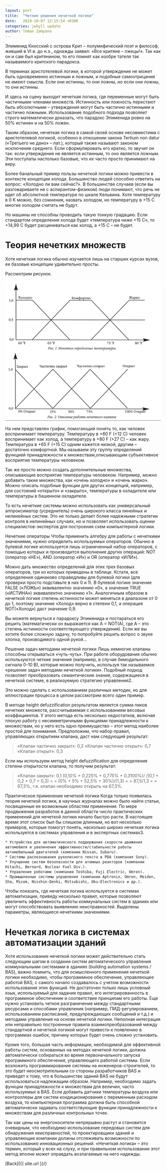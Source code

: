 ```yaml
---
layout: post
title:  "Четкие решения нечеткой логики"
date:   2018-10-07 12:15:54 +0300
categories: jekyll update
author: Teman Zampano
---
```


Эпименид Кносский с острова Крит – полумифический поэт и философ, живший в VI в. до н.э., однажды заявил: «Все критяне – лжецы!». Так как он и сам был критянином, то его помнят как изобре тателя так называемого критского парадокса. 

В терминах аристотелевой логики, в которой утверждение не может быть одновременно истинным и ложным, и подобные самоотрицания не имеют смысла. Если они истинны, то они ложны, но если они ложны, то они истинны. 

И здесь на сцену выходит нечеткая логика, где переменные могут быть частичными членами множеств. Истинность или ложность перестают быть абсолютными – утверждения могут быть частично истинными и частично ложными. Использование подобного подхода позволяет строго математически доказать, что парадокс Эпименида ровно на 50% истинен и на 50% ложен. 

Таким образом, нечеткая логика в самой своей основе несовместима с аристотелевой логикой, особенно в отношении закона Tertium non datur («Третьего не дано» – лат.), который также называют законом исключения среднего. Если сформулировать его кратко, то звучит он так: если утверждение не является истинным, то оно является ложным. Эти постулаты настолько базовые, что их часто просто принимают на веру. 

Более банальный пример пользы нечеткой логики можно привести в контексте концепции холода. Большинство людей способно ответить на вопрос: «Холодно ли вам сейчас?». В большинстве случаев (если вы разговариваете не с аспирантом-физиком) люди понимают, что речь не идет об абсолютной температуре по шкале Кельвина. Хотя температуру в 0 K можно, без сомнения, назвать холодом, но температуру в +15 C многие холодом считать не будут. 

Но машины не способны проводить такую тонкую градацию. Если стандартом определения холода будет «температура ниже +15 C», то +14,99 C будет расцениваться как холод, а +15 C – не будет. 

# **Теория нечетких множеств**
Хотя нечеткая логика обычно изучается лишь на старших курсах вузов, ее базовые концепции удивительно просты. 

Рассмотрим рисунок.

![Температура 1](/assets/temp1.jpg)

 На нем представлен график, помогающий понять то, как человек воспринимает температуру. Температуру в +60 F (+12 C) человек воспринимает как холод, а температуру в +80 F (+27 C) – как жару. Температура в +65 F (+15 C) одним кажется низкой, другим – достаточно комфортной. Мы называем эту группу определений функцией принадлежности к множествам,описывающим субъективное восприятие температуры человеком. 

Так же просто можно создать дополнительные множества, описывающие восприятие температуры человеком. Например, можно добавить такие множества, как «очень холодно» и «очень жарко». Можно описать подобные функции для других концепций, например, для состояний «открыто» и «закрыто», температуры в охладителе или температуры в башенном охладителе. 

То есть нечеткие системы можно использовать как универсальный аппроксиматор (усреднитель) очень широкого класса линейных и нелинейных систем. Это не только делает более надежными стратегии контроля в нелинейных случаях, но и позволяет использовать оценки специалистов-экспертов для построения схем компьютерной логики.

Нечеткие операторы
Чтобы применить алгебру для работы с нечеткими значениями, нужно определить используемых операторов. Обычно в булевой логике используется лишь ограниченный набор операторов, с помощью которых и производится выполнение других операций: NOT (оператор «НЕ»), AND (оператор «И») и OR (оператор «ИЛИ»).
 
Можно дать множество определений для этих трех базовых операторов, три из которых приведены в таблице. Кстати, все определения одинаково справедливы для булевой логики (для проверки просто подставьте в них 0 и 1). В булевой логике значение FALSE («ЛОЖЬ») эквивалентно значению «0», а значение TRUE («ИСТИНА») эквивалентно значению «1». Аналогичным образом в нечеткой логике степень истинности может меняться в диапазоне от 0 до 1, поэтому значение «Холод» верно в степени 0,1, а операция NOT(«Холод») даст значение 0,9. 

Вы можете вернуться к парадоксу Эпименида и постараться его решить (математически он выражается как A = NOT(A), где A – это степень истинности соответствующего утверждения). Если же вы хотите более сложную задачу, то попробуйте решить вопрос о звуке хлопка, производимого одной рукой…

Решение задач методами нечеткой логики
Лишь немногие клапаны способны открываться «чуть-чуть». При работе оборудования обычно используются четкие значения (например, в случае бимодального сигнала 0-10 В), которые можно получить, используя так называемое «решение задач методами нечеткой логики». Подобный подход позволяет преобразовать семантические знания, содержащиеся в нечеткой системе, в реализуемую стратегию управления2. 

Это можно сделать с использованием различных методик, но для иллюстрации процесса в целом рассмотрим всего один пример.

В методе height defuzzification результатом является сумма пиков нечетких множеств, рассчитываемая с использованием весовых коэффициентов. У этого метода есть несколько недостатков, включая плохую работу с несимметричными функциями принадлежности к множествам, но у него есть одно преимущество – этот метод наиболее простой для понимания. 
Предположим, что набор правил, управляющих открытием клапана, даст нам следующий результат:

>«Клапан частично закрыт»: 0,2 
>«Клапан частично открыт»: 0,7 
>«Клапан открыт»: 0,3

Если мы используем метод height defuzzification для определения степени открытости клапана, то получим результат: 
>«Клапан закрыт»: 0,1 
>(0,1*0% + 0,2*25% + 0,7*75% + 0,3*100%)/ /(0,1 + 0,2 + 0,7 + 0,3) = 
>= (0% + 5% + 52,5% + 30%)/(1,3) = = 87,5/1,3 = = 67,3%, 
т.е. клапан необходимо открыть на 67,3%.


Практическое применение нечеткой логики
Когда только появилась теория нечеткой логики, в научных журналах можно было найти статьи, посвященные ее возможным областям применения. По мере продвижения разработок в данной области число практических применений для нечеткой логики начало быстро расти. В настоящее время этот список был бы слишком длинным, но вот несколько примеров, которые помогут понять, насколько широко нечеткая логика используется в системах управления и в экспертных системах3.

	* Устройства для автоматического поддержания скорости движения автомобиля и увеличения эффективности/стабильности работы автомобильный двигателей (компании Nissan, Subaru).
	* Системы распознавания рукописного текста в PDA (компания Sony). 
	* Улучшение систем безопасности для атомных реакторов (компании Hitachi, Bernard, Nuclear Fuel Div.). 
	* Управление роботами (компании Toshiba, Fuji Electric, Omron). 
	* Промышленные системы управления (компании Aptronix, Omron, Meiden, Sha, Micom, Nisshin-Denki, Mitsubishi, Oku-Electronics и др.). 
Чтобы показать, где нечеткая логика используется в системах автоматизации, приведу несколько правил, которые позволяют увеличить 
эффективность работы коммунальных систем в зданиях или могут способствовать выявлению неисправностей. Выделены параметры, являющиеся нечеткими значениями.

# Нечеткая логика в системах автоматизации зданий

Хотя использование нечеткой логики может действительно стать следующим шагом в создании систем автоматического управления коммунальными системами в зданиях (building automation systems / BAS), важно помнить, что для осмысленного применения нечеткой логики необходимо, чтобы программное обеспечение, управляющее работой BAS, с самого начало создавалось с учетом возможности использования этих функций. Не достаточен только лишь условный язык, используемый для задания правил, его интегрированность в программное обеспечение и соответствие принципам его работы. Еще нужно установить четкое разграничение между стандартными ресурсами и способами управления (например, ПИД-регулированием, использованием расписаний, предупреждающих сообщений и т.д.) и методами управления на основе нечеткой логики. Неполная интеграция или неправильно построенные правила взаимопреобразований между стандартной и нечеткой логикой могут привести к появлению в программах ошибок, причину которых будет очень сложно установить.

Кроме того, большая часть информации, необходимой для эффективной работы систем, основанных на методах нечеткой логики, должна автоматически собираться во время первоначального запуска программного обеспечения, управляющего работой системы. Если возложить программирование системы на инженеров-строителей, то это будет неосмотрительным со стороны разработчиков BAS и приведет к тому, что в большинстве зданий BAS не будут использоваться надлежащим образом. Например, необходимо задать функции принадлежности к множествам для величин, часто используемых в BAS. Если добавить датчики температуры воздуха или контроллеры для систем кондиционирования с переменным расходом воздуха, то компьютерная программа должна быть способной автоматически задавать соответствующие функции принадлежности к множествам для различных контрольных точек.

Так как цены на энергоносители непрерывно растут и становится очевидным, что необходимо использование передовых систем для обнаружения неисправностей, то проектировщики зданий и управляющие компании должны отслеживать возможности по использованию инновационных решений. «Нечеткая логика» – это термин, который у всех на слуху, и при правильном использовании этот метод вполне может оправдать возлагаемые на него надежды.

[Back]({{ site.url }}/)